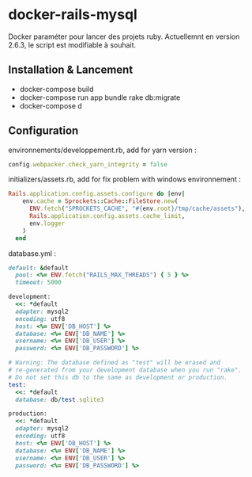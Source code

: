 # docker-rails-mysql

Docker paraméter pour lancer des projets ruby. Actuellemnt en version 2.6.3, le script est modifiable à souhait.

## Installation & Lancement

* docker-compose build
* docker-compose run app bundle rake db:migrate
* docker-compose d

## Configuration

environnements/developpement.rb, add for yarn version :
```ruby
config.webpacker.check_yarn_integrity = false
```
initializers/assets.rb, add for fix problem with windows environnement :
```ruby
Rails.application.config.assets.configure do |env|
    env.cache = Sprockets::Cache::FileStore.new(
      ENV.fetch("SPROCKETS_CACHE", "#{env.root}/tmp/cache/assets"),
      Rails.application.config.assets.cache_limit,
      env.logger
    )
  end
```
database.yml :
```ruby
default: &default
  pool: <%= ENV.fetch("RAILS_MAX_THREADS") { 5 } %>
  timeout: 5000

development:
  <<: *default
  adapter: mysql2
  encoding: utf8
  host: <%= ENV['DB_HOST'] %> 
  database: <%= ENV['DB_NAME'] %> 
  username: <%= ENV['DB_USER'] %> 
  password: <%= ENV['DB_PASSWORD'] %> 

# Warning: The database defined as "test" will be erased and
# re-generated from your development database when you run "rake".
# Do not set this db to the same as development or production.
test:
  <<: *default
  database: db/test.sqlite3

production:
  <<: *default
  adapter: mysql2
  encoding: utf8
  host: <%= ENV['DB_HOST'] %> 
  database: <%= ENV['DB_NAME'] %> 
  username: <%= ENV['DB_USER'] %> 
  password: <%= ENV['DB_PASSWORD'] %> 

```